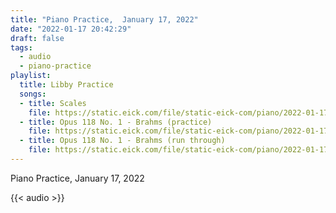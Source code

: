 ```yaml
---
title: "Piano Practice,  January 17, 2022"
date: "2022-01-17 20:42:29"
draft: false
tags:
  - audio
  - piano-practice
playlist:
  title: Libby Practice
  songs:
  - title: Scales
    file: https://static.eick.com/file/static-eick-com/piano/2022-01-17-001.mp3
  - title: Opus 118 No. 1 - Brahms (practice)
    file: https://static.eick.com/file/static-eick-com/piano/2022-01-17-002.mp3
  - title: Opus 118 No. 1 - Brahms (run through)
    file: https://static.eick.com/file/static-eick-com/piano/2022-01-17-003.mp3
---
```

Piano Practice, January 17, 2022

<!--more-->

{{< audio >}}
